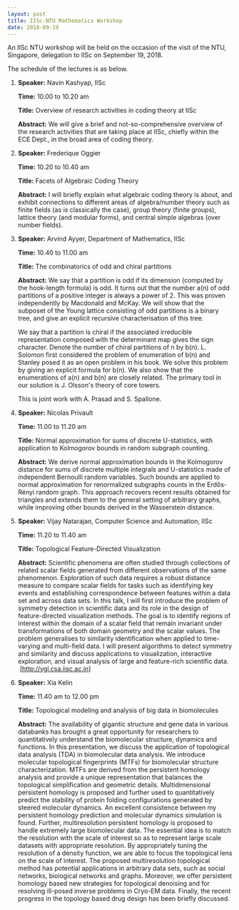 ```yaml
---
layout: post
title: IISc-NTU Mathematics Workshop
date: 2018-09-19
---
```


An IISc NTU workshop will be held on the occasion of the visit of the NTU, Singapore, delegation to IISc on September 19, 2018. 

The schedule of the lectures is as below.

1.  __Speaker:__ Navin Kashyap, IISc

    __Time:__ 10.00 to 10.20 am

    __Title:__ Overview of research activities in coding theory at IISc

    __Abstract:__
    We will give a brief and not-so-comprehensive overview of the research activities that are taking place at IISc, chiefly within the ECE Dept., in the broad area of coding theory.
    
2.  __Speaker:__ Frederique Oggier

    __Time:__ 10.20 to 10.40 am

    __Title:__ Facets of Algebraic Coding Theory

    __Abstract:__ I will briefly explain what algebraic coding theory is about, and exhibit connections to different areas of algebra/number theory such as finite fields (as is classically the case), group theory (finite groups), lattice theory (and modular forms), and central simple algebras (over number fields).

3.  __Speaker:__ Arvind Ayyer, Department of Mathematics, IISc

    __Time:__ 10.40 to 11.00 am

    __Title:__ The combinatorics of odd and chiral partitions

    __Abstract:__
    We say that a partition is odd if its dimension (computed by the hook-length formula) is odd. It turns out that the number a(n) of odd partitions of a positive integer is always a power of 2. This was proven independently by Macdonald and McKay. We will show that the subposet of the Young lattice consisting of odd partitions is a binary tree, and give an explicit recursive characterisation of this tree. 

    We say that a partition is chiral if the associated irreducible representation composed with the determinant map gives the sign character. Denote the number of chiral partitions of n by b(n). L. Solomon first considered the problem of enumeration of b(n) and Stanley posed it as an open problem in his book. We solve this problem by giving an explicit formula for b(n). We also show that the enumerations of a(n) and b(n) are closely related. The primary tool in our solution is J. Olsson's theory of core towers.

    This is joint work with A. Prasad and S. Spallone.

4.  __Speaker:__ Nicolas Privault

    __Time:__ 11.00 to 11.20 am

    __Title:__ Normal approximation for sums of discrete U-statistics, with application to Kolmogorov bounds in random subgraph counting.

    __Abstract:__ We derive normal approximation bounds in the Kolmogorov distance for sums of discrete multiple integrals and U-statistics made of independent Bernoulli random variables. Such bounds are applied to normal approximation for renormalized subgraphs counts in the Erdős-Rényi random graph. This approach recovers recent results obtained for triangles and extends them to the general setting of arbitrary graphs, while improving other bounds derived in the Wasserstein distance.

5.  __Speaker:__ Vijay Natarajan, Computer Science and Automation, IISc

    __Time:__ 11.20 to 11.40 am

    __Title:__ Topological Feature-Directed Visualization  

    __Abstract:__
    Scientific phenomena are often studied through collections of related scalar fields generated from different observations of the same phenomenon. Exploration of such data requires a robust distance measure to compare scalar fields for tasks such as identifying key events and establishing correspondence between features within a data set and across data sets. In this talk, I will first introduce the problem of symmetry detection in scientific data and its role in the design of feature-directed visualization methods. The goal is to identify regions of interest within the domain of a scalar field that remain invariant under transformations of both domain geometry and the scalar values. The problem generalises to similarity identification when applied to time-varying and multi-field data. I will present algorithms to detect symmetry and similarity and discuss applications to visualization, interactive exploration, and visual analysis of large and feature-rich scientific data.  [http://vgl.csa.iisc.ac.in]

6. __Speaker:__ Xia Kelin

    __Time:__ 11.40 am to 12.00 pm

    __Title:__ Topological modeling and analysis of big data in biomolecules

    __Abstract:__ The availability of gigantic structure and gene data in various databanks has brought a great opportunity for researchers to quantitatively understand the biomolecular structure, dynamics and functions. In this presentation, we discuss the application of topological data analysis (TDA) in biomolecular data analysis. We introduce molecular topological fingerprints (MTFs) for biomolecular structure characterization. MTFs are derived from the persistent homology analysis and provide a unique representation that balances the topological simplification and geometric details. Multidimensional persistent homology is proposed and further used to quantitatively predict the stability of protein folding configurations generated by steered molecular dynamics. An excellent consistence between my persistent homology prediction and molecular dynamics simulation is found. Further, multiresolution persistent homology is proposed to handle extremely large biomolecular data. The essential idea is to match the resolution with the scale of interest so as to represent large scale datasets with appropriate resolution. By appropriately tuning the resolution of a density function, we are able to focus the topological lens on the scale of interest. The proposed multiresolution topological method has potential applications in arbitrary data sets, such as social networks, biological networks and graphs. Moreover, we offer persistent homology based new strategies for topological denoising and for resolving ill-posed inverse problems in Cryo-EM data. Finally, the recent progress in the topology based drug design has been briefly discussed.
